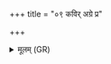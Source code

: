 +++
title = "०९ कविर् अग्रे प्र"

+++
<details><summary>मूलम् (GR)</summary>

+++(PSK 20.26.9)+++कविर् अग्रे प्र लिलेख  
धर्ता केशाँ अधारयत् ।  
इहैव विश्वतो दधद्  
धाता त्वष्टा त्वचि केशाँ अचीक्ल्̥पत् ॥
</details>